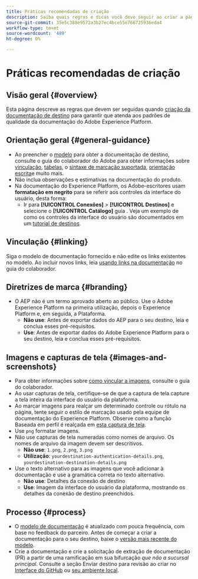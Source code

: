 ```yaml
---
title: Práticas recomendadas de criação
description: Saiba quais regras e dicas você deve seguir ao criar a página de documentação de destino, para garantir que ela atenda aos padrões de qualidade da documentação do Adobe Experience Platform.
source-git-commit: 35e5c388e9572a3b27ec4bce55e766725936eda4
workflow-type: tm+mt
source-wordcount: '489'
ht-degree: 0%

---
```


# Práticas recomendadas de criação

## Visão geral {#overview}

Esta página descreve as regras que devem ser seguidas quando [criação da documentação de destino](./documentation-instructions.md) para garantir que atenda aos padrões de qualidade da documentação do Adobe Experience Platform.

## Orientação geral {#general-guidance}

* Ao preencher o [modelo](./self-service-template.md) para obter a documentação de destino, consulte o guia do colaborador do Adobe para obter informações sobre [vinculação](https://experienceleague.adobe.com/docs/contributor/contributor-guide/writing-essentials/linking.html?lang=en), [tabelas](https://experienceleague.adobe.com/docs/contributor/contributor-guide/writing-essentials/markdown.html?lang=en#tables), o [sintaxe de marcação suportada](https://experienceleague.adobe.com/docs/contributor/contributor-guide/writing-essentials/markdown.html?lang=en), [orientação escrita](https://experienceleague.adobe.com/docs/contributor/contributor-guide/writing-essentials/general-writing-guidance.html?lang=en)e muito mais.
* Não inclua observações e estimativas na documentação do produto.
* Na documentação do Experience Platform, os Adobe-escritores usam **formatação em negrito** para se referir aos controles da interface do usuário, desta forma:
   * Ir para **[!UICONTROL Conexões]** > **[!UICONTROL Destinos]** e selecione o **[!UICONTROL Catálogo]** guia . Veja um exemplo de como os controles da interface do usuário são documentados em um [tutorial de destinos](https://experienceleague.adobe.com/docs/experience-platform/destinations/ui/activate/activate-batch-profile-destinations.html?lang=en#select-destination).

## Vinculação {#linking}

Siga o modelo de documentação fornecido e não edite os links existentes no modelo. Ao incluir novos links, leia [usando links na documentação](https://experienceleague.adobe.com/docs/contributor/contributor-guide/writing-essentials/linking.html?lang=en) no guia do colaborador.

## Diretrizes de marca {#branding}

* O AEP não é um termo aprovado aberto ao público. Use o Adobe Experience Platform na primeira utilização, depois o Experience Platform e, em seguida, a Plataforma.
   * **Não use**: Antes de exportar dados do AEP para o seu destino, leia e conclua esses pré-requisitos.
   * **Use**: Antes de exportar dados do Adobe Experience Platform para o seu destino, leia e conclua esses pré-requisitos.

## Imagens e capturas de tela {#images-and-screenshots}

* Para obter informações sobre [como vincular a imagens](https://experienceleague.adobe.com/docs/contributor/contributor-guide/writing-essentials/markdown.html?lang=en#images), consulte o guia do colaborador.
* Ao usar capturas de tela, certifique-se de que a captura de tela capture a tela inteira da interface do usuário da plataforma.
* Ao marcar imagens para realçar um determinado controle ou rótulo na página, tente seguir o estilo de marcação usado pela equipe de documentação do Experience Platform. Observe como a função Baseada em perfil é realçada em [esta captura de tela](/help/destinations/catalog/cloud-storage/amazon-s3.md#export-type-frequency).
* Use `png` formatar imagens.
* Não use capturas de tela numeradas como nomes de arquivo. Os nomes de arquivo da imagem devem ser descritivos.
   * **Não use**: `1.png`, `2.png`, `3.png`
   * **Utilização**: `yourdestination-authentication-details.png`, `yourdestination-destination-details.png`
* Use o texto alternativo para as imagens que você adicionar à documentação e use a gramática correta no texto alternativo.
   * **Não use**: Detalhes da conexão de destino
   * **Use**: Imagem da interface do usuário da plataforma, mostrando os detalhes da conexão de destino preenchidos.

## Processo {#process}

* O [modelo de documentação](./self-service-template.md) é atualizado com pouca frequência, com base no feedback do parceiro. Antes de começar a criar a documentação para o seu destino, baixe o [versão mais recente do modelo](/help/destinations/destination-sdk/docs-framework/assets/yourdestination-template.zip).
* Crie a documentação e crie a solicitação de extração de documentação (PR) a partir de uma ramificação em sua bifurcação *que não a sucursal principal*. Consulte a seção Enviar destino para revisão ao criar no [Interface do GitHub](./use-github-interface-to-create-documentation.md#submit-review) ou [seu ambiente local](./work-in-local-environment.md#submit-review).